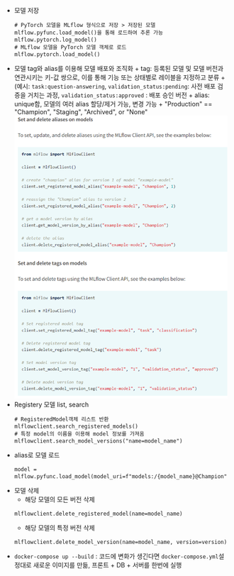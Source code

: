 - 모델 저장
  ```
  # PyTorch 모델을 MLflow 형식으로 저장 > 저장된 모델 mlflow.pyfunc.load_model()을 통해 로드하여 추론 가능
  mlflow.pytorch.log_model()
  # MLflow 모델을 PyTorch 모델 객체로 로드
  mlflow.pytorch.load_model()
  ```
- 모델 tag와 alias를 이용해 모델 배포와 조직화 + tag: 등록된 모델 및 모델 버전과 연관시키는 키-값 쌍으로, 이를 통해 기능 또는 상태별로 레이블을 지정하고 분류 + (예시: `task:question-answering`, `validation_status:pending`: 사전 배포 검증을 거치는 과정, `validation_status:approved` : 배포 승인 버전 + alias: unique함, 모델의 여러 alias 할당/제거 가능, 변경 가능 + "Production" == "Champion", "Staging", "Archived", or "None"
  ![alt text](image.png)
- Registery 모델 list, search
  ```
  # RegisteredModel객체 리스트 반환
  mlflowclient.search_registered_models()
  # 특정 model의 이름을 이용해 model 정보를 가져옴
  mlflowclient.search_model_versions("name=model_name")
  ```
- alias로 모델 로드
  ```
  model = mlflow.pyfunc.load_model(model_uri=f"models:/{model_name}@Champion")
  ```
- 모델 삭제
  - 해당 모델의 모든 버전 삭제
  ```
  mlflowclient.delete_registered_model(name=model_name)
  ```
  - 해당 모델의 특정 버전 삭제
  ```
  mlflowclient.delete_model_version(name=model_name, version=version)
  ```

* `docker-compose up --build` : 코드에 변화가 생긴다면 `docker-compose.yml`설정대로 새로운 이미지를 만듦, 프론트 + DB + 서버를 한번에 실행
